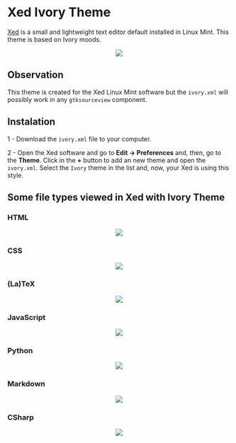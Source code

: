 # Xed Ivory Theme

[Xed](https://github.com/linuxmint/xed) is a small and lightweight text editor default installed in Linux Mint. This theme is based on Ivory moods.

<div align="center">
    <img src="images/demo_ivory.png">
</div>

## Observation

This theme is created for the Xed Linux Mint software but the `ivory.xml` will possibly work in any `gtksourceview` component.

## Instalation

1 - Download the `ivory.xml` file to your computer.

2 - Open the Xed software and go to **Edit -> Preferences** and, then, go to the **Theme**. Click in the **+** button to add an new theme and open the `ivory.xml`. Select the `Ivory` theme in the list and, now, your Xed is using this style.

## Some file types viewed in Xed with Ivory Theme

### HTML

<div align="center">
    <img src="images/formats/html.png" />
</div>

### CSS

<div align="center">
    <img src="images/formats/css.png" />
</div>

### (La)TeX

<div align="center">
    <img src="images/formats/tex.png" />
</div>

### JavaScript

<div align="center">
    <img src="images/formats/js.png" />
</div>

### Python

<div align="center">
    <img src="images/formats/py.png" />
</div>

### Markdown

<div align="center">
    <img src="images/formats/md.png" />
</div>

### CSharp

<div align="center">
    <img src="images/formats/cs.png" />
</div>
